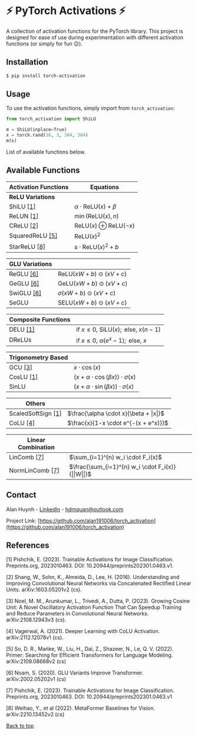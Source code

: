 # :zap: PyTorch Activations :zap:

A collection of activation functions for the PyTorch library. This project is designed for ease of use during experimentation with different activation functions (or simply for fun :wink:). 


## Installation

```bash
$ pip install torch-activation
```

## Usage

To use the activation functions, simply import from `torch_activation`:

```python
from torch_activation import ShiLU

m = ShiLU(inplace=True)
x = torch.rand(16, 3, 384, 384)
m(x)
```

List of available functions below.


## Available Functions

| Activation Functions   | Equations |
|-|-|
| **ReLU Variations** ||
| ShiLU [[1]](#1) |$\alpha \cdot \text{ReLU}(x) + \beta$|
| ReLUN [[1]](#1) |$\min(\text{ReLU}(x), n)$|
| CReLU [[2]](#2) |$\text{ReLU}(x) \oplus \text{ReLU}(-x)$|
| SquaredReLU [[5]](#5) |$\text{ReLU}(x)^2$|
| StarReLU [[8]](#8) |$s \cdot \text{ReLU}(x)^2 + b$|

| **GLU Variations** ||
|-|-|
| ReGLU [[6]](#6) |$\text{ReLU} (xW + b) \odot (xV + c)$|
| GeGLU [[6]](#6) |$\text{GeLU} (xW + b) \odot (xV + c)$|
| SwiGLU [[6]](#6) |$\sigma (xW + b) \odot (xV + c)$|
| SeGLU |$\text{SELU} (xW + b) \odot (xV + c)$|

| **Composite Functions** ||
|-|-|
| DELU [[1]](#1) |$\text{if }  x \leqslant 0 \text{, SiLU}(x); \text{ else, } x(n-1)$|
| DReLUs |$\text{if }  x \leqslant 0 \text{, } \alpha (e ^ x -1); \text{ else, }  x$|

| **Trigonometry Based** ||
|-|-|
| GCU [[3]](#3) |$x \cdot \cos(x)$|
| CosLU [[1]](#1) |$(x + \alpha \cdot \cos(\beta x)) \cdot \sigma(x)$|
| SinLU |$(x + \alpha \cdot \sin (\beta x)) \cdot \sigma (x)$|

| **Others** ||
|-|-|
| ScaledSoftSign [[1]](#1) |$\frac{\alpha \cdot x}{\beta + \|x\|}$|
| CoLU [[4]](#4) |$\frac{x}{1-x \cdot e^{-(x + e^x)}}$|

| **Linear Combination** ||
|-|-|
| LinComb [[7]](#7) |$\sum_{i=1}^{n} w_i \cdot F_i(x)$|
| NormLinComb [[7]](#7) |$\frac{\sum_{i=1}^{n} w_i \cdot F_i(x)}{\|\|W\|\|}$|


## Contact

Alan Huynh - [LinkedIn](https://www.linkedin.com/in/alan-huynh-64b357194/) - hdmquan@outlook.com

Project Link: [https://github.com/alan191006/torch_activation](https://github.com/alan191006/torch_activation)


## References
<a id="1">[1]</a>
Pishchik, E. (2023). Trainable Activations for Image Classification. Preprints.org, 2023010463. DOI: 10.20944/preprints202301.0463.v1.

<a id="2">[2]</a>
Shang, W., Sohn, K., Almeida, D., Lee, H. (2016). Understanding and Improving Convolutional Neural Networks via Concatenated Rectified Linear Units. arXiv:1603.05201v2 (cs).

<a id="3">[3]</a>
Noel, M. M., Arunkumar, L., Trivedi, A., Dutta, P. (2023). Growing Cosine Unit: A Novel Oscillatory Activation Function That Can Speedup Training and Reduce Parameters in Convolutional Neural Networks. arXiv:2108.12943v3 (cs).

<a id="4">[4]</a>
Vagerwal, A. (2021). Deeper Learning with CoLU Activation. arXiv:2112.12078v1 (cs).

<a id="5">[5]</a>
So, D. R., Mańke, W., Liu, H., Dai, Z., Shazeer, N., Le, Q. V. (2022). Primer: Searching for Efficient Transformers for Language Modeling. arXiv:2109.08668v2 (cs)

<a id="6">[6]</a>
Noam, S. (2020). GLU Variants Improve Transformer. arXiv:2002.05202v1 (cs)

<a id="7">[7]</a>
Pishchik, E. (2023). Trainable Activations for Image Classification. Preprints.org, 2023010463. DOI: 10.20944/preprints202301.0463.v1

<a id="8">[8]</a>
Weihao, Y., et al (2022). MetaFormer Baselines for Vision. arXiv:2210.13452v2 (cs)

[Back to top](#Installation)
